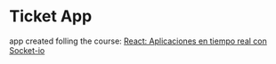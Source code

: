 # Ticket App

app created folling the course: [React: Aplicaciones en tiempo real con Socket-io](https://www.udemy.com/course/react-socket-io-fernando/)
